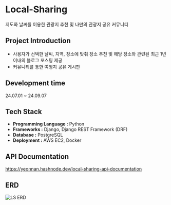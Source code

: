 # Local-Sharing
지도와 날씨를 이용한 관광지 추천 및 나만의 관광지 공유 커뮤니티

## Project Introduction
- 사용자가 선택한 날씨, 지역, 장소에 맞춰 장소 추천 및 해당 장소와 관련된 최근 1년 이내의 블로그 포스팅 제공
- 커뮤니티를 통한 여행지 공유 게시판

## Development time
24.07.01 ~ 24.09.07

## Tech Stack
- **Programming Language :** Python
- **Frameworks :** Django, Django REST Framework (DRF)
- **Database :** PostgreSQL
- **Deployment :** AWS EC2, Docker

## API Documentation
https://yeonnan.hashnode.dev/local-sharing-api-documentation

## ERD
![LS ERD](https://github.com/user-attachments/assets/5aef20f8-2c8e-4668-8070-0e9331df11a8)